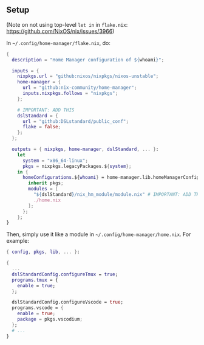## Setup

(Note on not using top-level `let in` in `flake.nix`: https://github.com/NixOS/nix/issues/3966)

In `~/.config/home-manager/flake.nix`, do:
```nix
{
  description = "Home Manager configuration of ${whoami}";

  inputs = {
    nixpkgs.url = "github:nixos/nixpkgs/nixos-unstable";
    home-manager = {
      url = "github:nix-community/home-manager";
      inputs.nixpkgs.follows = "nixpkgs";
    };

    # IMPORTANT: ADD THIS
    dslStandard = {
      url = "github:DSLstandard/public_conf";
      flake = false;
    };
  };

  outputs = { nixpkgs, home-manager, dslStandard, ... }:
    let
      system = "x86_64-linux";
      pkgs = nixpkgs.legacyPackages.${system};
    in {
      homeConfigurations.${whoami} = home-manager.lib.homeManagerConfiguration {
        inherit pkgs;
        modules = [
          "${dslStandard}/nix_hm_module/module.nix" # IMPORTANT: ADD THIS
          ./home.nix
        ];
      };
    };
}
```

Then, simply use it like a module in `~/.config/home-manager/home.nix`. For example:
```nix
{ config, pkgs, lib, ... }:

{
  ...
  dslStandardConfig.configureTmux = true;
  programs.tmux = {
    enable = true;
  };

  dslStandardConfig.configureVscode = true;
  programs.vscode = {
    enable = true;
    package = pkgs.vscodium;
  };
  # ...
}
```
